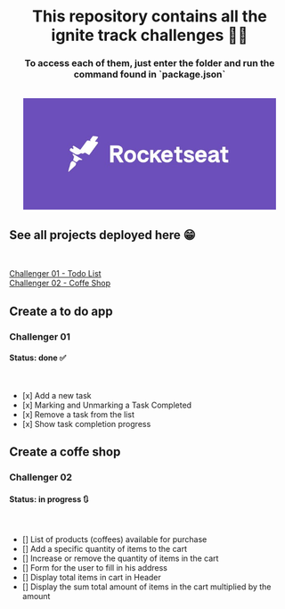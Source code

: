 <div align="center">
  <h1>This repository contains all the ignite track challenges 🚀🚀</h1>
  <h3>To access each of them, just enter the folder and run the command found in `package.json`</h3>
  <br/>
  <img src="./github/rocketseat_header.jpg" alt="rocketseat header preview" height="200px" />
</div>

<div>
  <h2>See all projects deployed here 😁</h2>
  <br/>

<a target="_blank" href="https://ignite-frontend-2022-challenger01.vercel.app/">Challenger 01 - Todo List</a>
<br/>
<a target="_blank" href="https://ignite-frontend-2022-challenger-02.vercel.app/">Challenger 02 - Coffe Shop</a>

</div>

<div>

  <h2>Create a to do app</h2>
  <h3>Challenger 01</h3>
  <h4>Status: done ✅</h4>
  <br />

  <ul>
    <li>[x] Add a new task</li>  
    <li>[x] Marking and Unmarking a Task Completed</li>  
    <li>[x] Remove a task from the list</li>  
    <li>[x] Show task completion progress</li>  
  </ul>

</div>

<div>

  <h2>Create a coffe shop</h2>
  <h3>Challenger 02</h3>
  <h4>Status: in progress 🔃</h4>
  <br />

  <ul>
    <li>[] List of products (coffees) available for purchase</li>  
    <li>[] Add a specific quantity of items to the cart</li>  
    <li>[] Increase or remove the quantity of items in the cart</li>  
    <li>[] Form for the user to fill in his address</li> 
    <li>[] Display total items in cart in Header</li>
    <li>[] Display the sum total amount of items in the cart multiplied by the amount</li>
  </ul>

</div>
